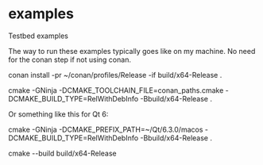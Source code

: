 # examples
Testbed examples

The way to run these examples typically goes like on my machine. No need for
the conan step if not using conan.

conan install -pr ~/conan/profiles/Release -if build/x64-Release .

cmake -GNinja -DCMAKE_TOOLCHAIN_FILE=conan_paths.cmake -DCMAKE_BUILD_TYPE=RelWithDebInfo -Bbuild/x64-Release .

Or something like this for Qt 6:

cmake -GNinja -DCMAKE_PREFIX_PATH=~/Qt/6.3.0/macos -DCMAKE_BUILD_TYPE=RelWithDebInfo -Bbuild/x64-Release . 

cmake --build build/x64-Release
